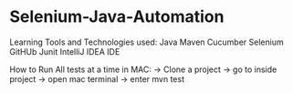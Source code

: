 # Selenium-Java-Automation
Learning
Tools and Technologies used:
Java
Maven
Cucumber
Selenium
GitHUb
Junit
IntelliJ IDEA IDE



How to Run All tests  at a time in MAC:
-> Clone a project
-> go to inside project
-> open mac terminal
-> enter mvn test
